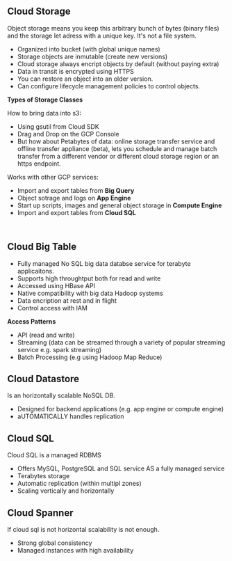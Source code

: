 ## Cloud Storage

Object storage means you keep this arbitrary bunch of bytes (binary files) and the storage let adress with a unique key.
It's not a file system.

- Organized into bucket (with global unique names)
- Storage objects are inmutable (create new versions)
- Cloud storage always encript objects by default (without paying extra)
- Data in transit is encrypted using HTTPS
- You can restore an object into an older version.
- Can configure lifecycle management policies to control objects.

__Types of Storage Classes__

How to bring data into s3:

- Using gsutil from Cloud SDK
- Drag and Drop on the GCP Console
- But how about Petabytes of data: online storage transfer service and offline transfer appliance (beta), lets you schedule and manage batch transfer from a different vendor or different cloud storage region or an https endpoint.

Works with other GCP services:
- Import and export tables from __Big Query__
- Object sotrage and logs on __App Engine__
- Start up scripts, images and general object storage in __Compute Engine__
- Import and export tables from __Cloud SQL__

![]()

![]()

## __Cloud Big Table__

- Fully managed No SQL big data databse service for terabyte applicaitons.
- Supports high throughtput both for read and write
- Accessed using HBase API
- Native compatibility with big data Hadoop systems
- Data encription at rest and in flight
- Control access with IAM

__Access Patterns__

- API (read and write)
- Streaming (data can be streamed through a variety of popular streaming service e.g. spark streaming)
- Batch Processing (e.g using Hadoop Map Reduce)

## __Cloud Datastore__

Is an horizontally scalable NoSQL DB.

- Designed for backend applications (e.g. app engine or compute engine)
- aUTOMATICALLY handles replication

## __Cloud SQL__

Cloud SQL is a managed RDBMS

- Offers MySQL, PostgreSQL and SQL service AS a fully managed service
- Terabytes storage
- Automatic replication (within multipl zones)
- Scaling vertically and horizontally 

## __Cloud Spanner__

If cloud sql is not horizontal scalability is not enough.

- Strong global consistency
- Managed instances with high availability


![]()
